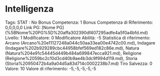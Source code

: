 # Intelligenza

Tags: STAT
: No
Bonus Competenza: 1
Bonus Competenza di Riferimento: 0,0,0,0,0
Link PG: [Nome PG] (%5BNome%20PG%5D%20affa302390df407295adfe4a5f0a4bfd.md)
Livello: 1
Modificatore: 0
Modificatore  Abilità: -5
Statistica di riferimento: Arcano (Arcano%20e11127248a044c50aa33ea00e4742c00.md), Indagare (Indagare%202b929289cbc44958bfef569ed182c86e.md), Natura (Natura%204e91c54445d449b484a699847ecca921.md), Religione (Religione%2059bc2c10d3cd40b9ae4b3dc9f994d119.md), Storia (Storia%20950472b4a9a04d5a83d714c0002238b7.md)
Tiro Salvezza: 0
Valore: 10
Valore di riferimento: -5,-5,-5,-5,-5